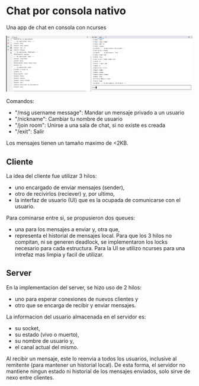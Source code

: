 # Chat por consola nativo

Una app de chat en consola con ncurses

<img src="screenshot.png">

Comandos:
* "/msg username message": Mandar un mensaje privado a un usuario
* "/nickname": Cambiar tu nombre de usuario
* "/join room": Unirse a una sala de chat, si no existe es creada
* "/exit": Salir

Los mensajes tienen un tamaño maximo de <2KB.

## Cliente

La idea del cliente fue utilizar 3 hilos:
* uno encargado de enviar mensajes (sender),
* otro de recivirlos (reciever) y, por ultimo,
* la interfaz de usuario (UI) que es la ocupada de comunicarse con el usuario.

Para cominarse entre si, se propusieron dos queues:
* una para los mensajes a enviar y, otra que,
* representa el historial de mensajes local.
Para que los 3 hilos no compitan, ni se generen deadlock, se implementaron los locks necesario para cada estructura.
Para la UI se utilizo ncurses para una intrefaz mas limpia y facil de utilizar.

## Server

En la implementacion del server, se hizo uso de 2 hilos:
* uno para esperar conexiones de nuevos clientes y
* otro que se encarga de recibir y enviar mensajes.

La informacion del usuario almacenada en el servidor es:
* su socket,
* su estado (vivo o muerto),
* su nombre de usuario y,
* el canal actual del mismo.

Al recibir un mensaje, este lo reenvia a todos los usuarios, inclusive al remitente (para mantener un historial local). De esta forma, el servidor no mantiene ningun estado ni historial de los mensajes enviados, solo sirve de nexo entre clientes.
